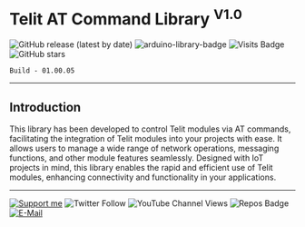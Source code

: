 # Telit AT Command Library <sup>V1.0</sup>

![GitHub release (latest by date)](https://img.shields.io/github/v/release/akkoyun/AT_Command) ![arduino-library-badge](https://www.ardu-badge.com/badge/AT_Command.svg?) ![Visits Badge](https://badges.pufler.dev/visits/akkoyun/AT_Command) ![GitHub stars](https://img.shields.io/github/stars/akkoyun/AT_Command?style=flat&logo=github)

	Build - 01.00.05

---

## Introduction

This library has been developed to control Telit modules via AT commands, facilitating the integration of Telit modules into your projects with ease. It allows users to manage a wide range of network operations, messaging functions, and other module features seamlessly. Designed with IoT projects in mind, this library enables the rapid and efficient use of Telit modules, enhancing connectivity and functionality in your applications.

---

[![Support me](https://img.shields.io/badge/Support-PATREON-GREEN.svg)](https://www.patreon.com/bePatron?u=62967889) ![Twitter Follow](https://img.shields.io/twitter/follow/gunceakkoyun?style=social) ![YouTube Channel Views](https://img.shields.io/youtube/channel/views/UCIguQGdaBT1GnnVMz5qAZ2Q?style=social) ![Repos Badge](https://badges.pufler.dev/repos/akkoyun) [![E-Mail](https://img.shields.io/badge/E_Mail-Mehmet_Gunce_Akkoyun-blue.svg)](mailto:akkoyun@me.com)
